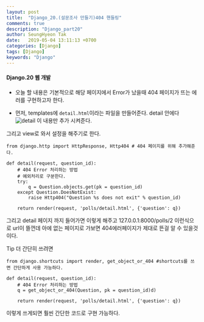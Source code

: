 ```yaml
---
layout: post
title:  "Django_20.(설문조사 만들기)404 핸들링"
comments: true
description: "Django_part20"
author: SeungHyeon Tak
date:   2019-05-04 13:11:13 +0700
categories: [Django]
tags: [Django]
keywords: "Django"
---
```

#### Django.20 웹 개발

* 오늘 할 내용은 기본적으로 해당 페이지에서 Error가 났을때 404 페이지가 뜨는 에러를 구현하고자 한다.

* 먼저, templates에 `detail.html`이라는 파일을 만들어준다.
detail 안에다
![detail](https://user-images.githubusercontent.com/46446165/57569603-52550080-7432-11e9-94be-ac240406a254.png)
이 내용만 추가 시켜준다.

그리고 view로 와서 설정을 해주기로 한다.

```
from django.http import HttpResponse, Http404 # 404 페이지를 위해 추가해준다.

def detail(request, question_id):
    # 404 Error 처리하는 방법
    # 예외처리로 구분한다.
    try:
        q = Question.objects.get(pk = question_id)
    except Question.DoesNotExist:
        raise Http404("Question %s does not exit" % question_id)

    return render(request, 'polls/detail.html', {'question': q})
```

그리고 detail 페이지 까지 들어가면 
이렇게 해주고 127.0.0.1:8000/polls/2  이런식으로 url이 뜰껀데 아에 없는 페이지로 가보면 404에러페이지가 제대로 뜬걸 알 수 있을것이다.

Tip 더 간단히 쓰려면

```
from django.shortcuts import render, get_object_or_404 #shortcuts를 쓰면 간단하게 사용 가능하다.

def detail(request, question_id):
    # 404 Error 처리하는 방법
    q = get_object_or_404(Question, pk = question_id)d)

    return render(request, 'polls/detail.html', {'question': q})
```

이렇게 쓰게되면 훨씬 간단한 코드로 구현 가능하다.
